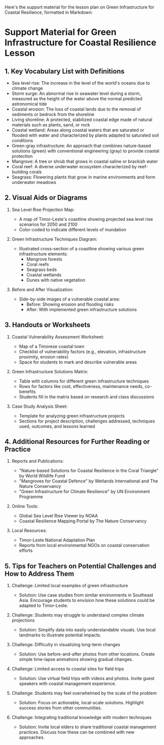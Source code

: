 Here's the support material for the lesson plan on Green Infrastructure for Coastal Resilience, formatted in Markdown:

# Support Material for Green Infrastructure for Coastal Resilience Lesson

## 1. Key Vocabulary List with Definitions

- Sea level rise: The increase in the level of the world's oceans due to climate change
- Storm surge: An abnormal rise in seawater level during a storm, measured as the height of the water above the normal predicted astronomical tide
- Coastal erosion: The loss of coastal lands due to the removal of sediments or bedrock from the shoreline
- Living shoreline: A protected, stabilized coastal edge made of natural materials such as plants, sand, or rock
- Coastal wetland: Areas along coastal waters that are saturated or flooded with water and characterized by plants adapted to saturated soil conditions
- Green-gray infrastructure: An approach that combines nature-based solutions (green) with conventional engineering (gray) to provide coastal protection
- Mangrove: A tree or shrub that grows in coastal saline or brackish water
- Coral reef: A diverse underwater ecosystem characterized by reef-building corals
- Seagrass: Flowering plants that grow in marine environments and form underwater meadows

## 2. Visual Aids or Diagrams

1. Sea Level Rise Projection Map:
   - A map of Timor-Leste's coastline showing projected sea level rise scenarios for 2050 and 2100
   - Color-coded to indicate different levels of inundation

2. Green Infrastructure Techniques Diagram:
   - Illustrated cross-section of a coastline showing various green infrastructure elements:
     * Mangrove forests
     * Coral reefs
     * Seagrass beds
     * Coastal wetlands
     * Dunes with native vegetation

3. Before and After Visualization:
   - Side-by-side images of a vulnerable coastal area:
     * Before: Showing erosion and flooding risks
     * After: With implemented green infrastructure solutions

## 3. Handouts or Worksheets

1. Coastal Vulnerability Assessment Worksheet:
   - Map of a Timorese coastal town
   - Checklist of vulnerability factors (e.g., elevation, infrastructure proximity, erosion rates)
   - Space for students to mark and describe vulnerable areas

2. Green Infrastructure Solutions Matrix:
   - Table with columns for different green infrastructure techniques
   - Rows for factors like cost, effectiveness, maintenance needs, co-benefits
   - Students fill in the matrix based on research and class discussions

3. Case Study Analysis Sheet:
   - Template for analyzing green infrastructure projects
   - Sections for project description, challenges addressed, techniques used, outcomes, and lessons learned

## 4. Additional Resources for Further Reading or Practice

1. Reports and Publications:
   - "Nature-based Solutions for Coastal Resilience in the Coral Triangle" by World Wildlife Fund
   - "Mangroves for Coastal Defence" by Wetlands International and The Nature Conservancy
   - "Green Infrastructure for Climate Resilience" by UN Environment Programme

2. Online Tools:
   - Global Sea Level Rise Viewer by NOAA
   - Coastal Resilience Mapping Portal by The Nature Conservancy

3. Local Resources:
   - Timor-Leste National Adaptation Plan
   - Reports from local environmental NGOs on coastal conservation efforts

## 5. Tips for Teachers on Potential Challenges and How to Address Them

1. Challenge: Limited local examples of green infrastructure
   - Solution: Use case studies from similar environments in Southeast Asia. Encourage students to envision how these solutions could be adapted to Timor-Leste.

2. Challenge: Students may struggle to understand complex climate projections
   - Solution: Simplify data into easily understandable visuals. Use local landmarks to illustrate potential impacts.

3. Challenge: Difficulty in visualizing long-term changes
   - Solution: Use before-and-after photos from other locations. Create simple time-lapse animations showing gradual changes.

4. Challenge: Limited access to coastal sites for field trips
   - Solution: Use virtual field trips with videos and photos. Invite guest speakers with coastal management experience.

5. Challenge: Students may feel overwhelmed by the scale of the problem
   - Solution: Focus on actionable, local-scale solutions. Highlight success stories from other communities.

6. Challenge: Integrating traditional knowledge with modern techniques
   - Solution: Invite local elders to share traditional coastal management practices. Discuss how these can be combined with new approaches.
